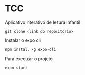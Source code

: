 # TCC
Aplicativo interativo de leitura infantil

```
git clone <link do repositorio>
```

Instalar o expo cli
```
npm install -g expo-cli
```

Para executar o projeto

```
expo start
```
